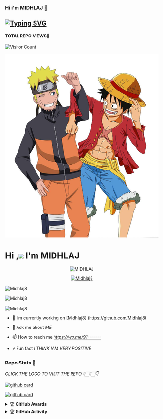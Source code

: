 ### Hi i'm MIDHLAJ 👋

## [![Typing SVG](https://readme-typing-svg.herokuapp.com?font=Lemon+milk&color=F7000&lines=Hi...++im+Midhlaj;Welcome+to+my+profile;full+stack+developer)](https://git.io/typing-svg)
#### TOTAL REPO VIEWS📍
![Visitor Count](https://profile-counter.glitch.me/Midhlaj8/count.svg)

<img src=bg.jpeg>

# Hi ,<a href="Hey"><img src="https://raw.githubusercontent.com/TOXIC-DEVIL/TOXIC-DEVIL/TOXIC-DEVIL-OFFICIAL/media/Hi.gif" width="48px"></a> I'm MIDHLAJ&nbsp;



<p align="center"> <img src="https://komarev.com/ghpvc/?username=Midhlaj8&label=Profile%20views&color=0e75b6&style=flat" alt="MIDHLAJ" /> </p>


<p align="center"> <a href="https://github.com/ryo-ma/github-profile-trophy"><img src="https://github-profile-trophy.vercel.app/?username=Midhlaj8" alt="Midhlaj8" /></a> </p>

<p align="center">
<p><img align="center" src="https://github-readme-stats.vercel.app/api/top-langs?username=Midhlaj8&show_icons=true&theme=dark&locale=en&layout=compact" alt="Midhlaj8" /></p>

<p align="center">
<p><img align="center" src="https://github-readme-stats.vercel.app/api?username=Midhlaj8&show_icons=true&theme=dark&locale=en" alt="Midhlaj8" /></p>

<p><img align="center" src="https://github-readme-streak-stats.herokuapp.com/?user=Midhlaj8&theme=dark" alt="Midhlaj8" /></p>
</p>

- 🔭 I’m currently working on [Midhlaj8] (https://github.com/Midhlaj8)

- 💬 Ask me about *ME*

- 📫 How to reach me *https://wa.me/91-------*

- ⚡️ Fun fact *I THINK IAM VERY POSITIVE*


### Repo Stats 🔭

*CLICK THE LOGO TO VISIT THE REPO 👇🏻👇🏻👇*


[![github card](https://github-readme-stats.vercel.app/api/pin/?username=Midhlaj8&repo=Midhlaj8&theme=dark)](https://github.com/Midhlaj8)




[![github card](https://github-readme-stats.vercel.app/api/pin/?username=Midhlaj8&repo=Midhlaj8&theme=dark)](https://github.com/Midhlaj8)




<details>
    <summary>&#127942 <b>GitHub Awards</b></summary><br/>

![Github Trophy](https://github-profile-trophy.vercel.app/?username=Midhlaj8)

</details>

<details>
    <summary>&#127942 <b>GitHub Activity</b></summary><br/>

